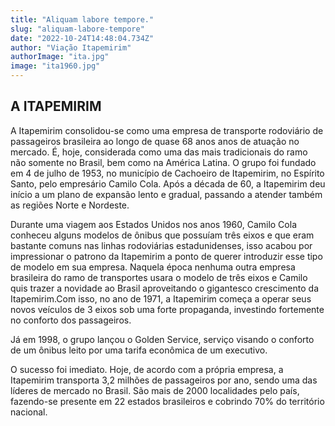 ```yaml
---
title: "Aliquam labore tempore."
slug: "aliquam-labore-tempore"
date: "2022-10-24T14:48:04.734Z"
author: "Viação Itapemirim"
authorImage: "ita.jpg"
image: "ita1960.jpg"
---
```

##  A ITAPEMIRIM 
A Itapemirim consolidou-se como uma empresa de transporte rodoviário de passageiros brasileira ao longo de quase 68 anos anos de atuação no mercado. É, hoje, considerada como uma das mais tradicionais do ramo não somente no Brasil, bem como na América Latina. O grupo foi fundado em 4 de julho de 1953, no município de Cachoeiro de Itapemirim, no Espírito Santo, pelo empresário Camilo Cola. Após a década de 60, a Itapemirim deu início a um plano de expansão lento e gradual, passando a atender também as regiões Norte e Nordeste. 

Durante uma viagem aos Estados Unidos nos anos 1960, Camilo Cola conheceu alguns modelos de ônibus que possuíam três eixos e que eram bastante comuns nas linhas rodoviárias estadunidenses, isso acabou por impressionar o patrono da Itapemirim a ponto de querer introduzir esse tipo de modelo em sua empresa. Naquela época nenhuma outra empresa brasileira do ramo de transportes usara o modelo de três eixos e Camilo quis trazer a novidade ao Brasil aproveitando o gigantesco crescimento da Itapemirim.Com isso, no ano de 1971, a Itapemirim começa a operar seus novos veículos de 3 eixos sob uma forte propaganda, investindo fortemente no conforto dos passageiros.

Já em 1998, o grupo lançou o Golden Service, serviço visando o conforto de um ônibus leito por uma tarifa econômica de um executivo. 

O sucesso foi imediato. Hoje, de acordo com a própria empresa, a Itapemirim transporta 3,2 milhões de passageiros por ano, sendo uma das líderes de mercado no Brasil. São mais de 2000 localidades pelo país, fazendo-se presente em 22 estados brasileiros e cobrindo 70% do território nacional. 
